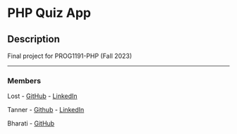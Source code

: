 # PHP Quiz App

## Description

Final project for PROG1191-PHP (Fall 2023)

---

### Members

Lost - [GitHub](https://github.com/Lost167) - [LinkedIn](https://www.linkedin.com/in/erik-hansen-98a276252/)

Tanner - [Github](https://github.com/tgamblin2) - [LinkedIn](https://www.linkedin.com/in/tanner-gamblin-719119259)

Bharati - [GitHub](https://github.com/Bharatiben)
